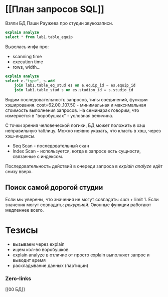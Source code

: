 # [[План запросов SQL]]
Взяли БД Паши Раужева про студии звукозаписи.

```sql
explain analyze
select * from lab1.table_equip
```
Вывелась инфа про:
- scanning time
- execution time
- rows, width...

```sql
explain analyze
select e."type", s.add
	join lab1.table_eq_stud es on e.equip_id = es.equip_id
	join lab1.table_stud s on es.studion_id = s.studio_id
```
Видим последовательность запросов, типы соединений, функции хэширования.
cost=62.00..107.50 - минимальная и максимальная стоимость выполнения запросов. На семинарах говорим, что измеряется в "воробушках" - условная величина. 

С точки зрения человеческой логики, БД может положить в хэш неправильную таблицу. Можно неявно указать, что класть в хэш, через хэш-индексы.

- Seq Scan - последовательный скан
- Index Scan - используется, когда в запросе есть сущности, связанные с индексом. 

Последовательность действий в очереди запроса в *explain analyze* идёт снизу вверх.
## Поиск самой дорогой студии
Если мы уверены, что значения не могут совпадать: *sum* + limit 1.
Если значения могут совпадать: *рекурсией*.
Оконные функции работают медленнее всего.

# Тезисы
- вызываем через explain
- ищем кол-во воробушков
- explain analyze в отличие от просто explain выполняет запрос и выводит время
- раскладывание данных (партиции)
### Zero-links
[[00 БД]]